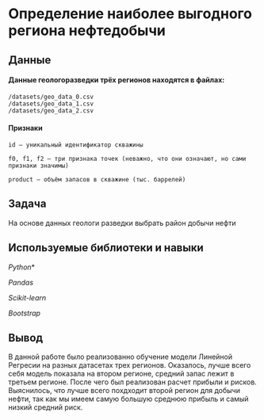 # Определение наиболее выгодного региона нефтедобычи


## Данные

#### Данные геологоразведки трёх регионов находятся в файлах:

    /datasets/geo_data_0.csv
    /datasets/geo_data_1.csv
    /datasets/geo_data_2.csv
#### Признаки
    id — уникальный идентификатор скважины

    f0, f1, f2 — три признака точек (неважно, что они означают, но сами признаки значимы)

    product — объём запасов в скважине (тыс. баррелей)


## Задача

На основе данных геологи разведки выбрать район добычи нефти

## Используемые библиотеки и навыки

*Python**

*Pandas*

*Scikit-learn*

*Bootstrap*

## Вывод

В данной работе было реализованно обучение модели Линейной Регресии на разных датасетах трех регионов. Оказалось, лучше всего себя модель показала на втором регионе, средний запас лежит в третьем регионе. После чего был реализован расчет прибыли и рисков. Выяснилось, что лучше всего похдходит второй регион для добычи нефти, так как мы имеем самую большую среднюю прибыль и самый низкий средний риск. 

